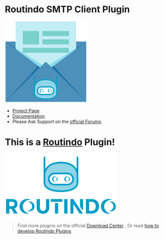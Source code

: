 # Routindo SMTP Client Plugin

![Routindo SMTP Client Plugin](https://github.com/Routindo/Routindo.SMTP/blob/main/Source/Routindo.Plugins.SMTP/icon.png)
- [Project Page](https://routindo.com/smtp-client/) 
- [Documentation](https://routindo.com/docs/smtp-client/) 
- Please Ask Support on the [official Forums](https://routindo.com/support/forum/?view=forum&id=8). 

# This is a [Routindo](https://routindo.com) Plugin! 

![Routindo](https://github.com/Routindo/Routindo/raw/main/routindo-with-icon-vertical-350x200-1.png?raw=true)

> Find more plugins on the official [Download Center](https://routindo.com/routindo-plugins/) , Or read [how to develop Routindo Plugins](https://routindo.com/docs/plugins-development/)

